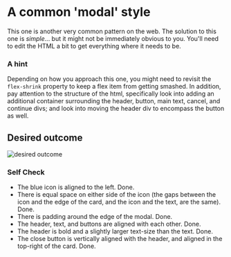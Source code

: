 # A common 'modal' style
This one is another very common pattern on the web. The solution to this one is _simple_... but it might not be immediately obvious to you. You'll need to edit the HTML a bit to get everything where it needs to be.

### A hint
Depending on how you approach this one, you might need to revisit the `flex-shrink` property to keep a flex item from getting smashed. In addition, pay attention to the structure of the html, specifically look into adding an additional container surrounding the header, button, main text, cancel, and continue divs; and look into moving the header div to encompass the button as well.

## Desired outcome

![desired outcome](./desired-outcome.png)

### Self Check

- The blue icon is aligned to the left. Done.
- There is equal space on either side of the icon (the gaps between the icon and the edge of the card, and the icon and the text, are the same). Done.
- There is padding around the edge of the modal. Done.
- The header, text, and buttons are aligned with each other. Done.
- The header is bold and a slightly larger text-size than the text. Done.
- The close button is vertically aligned with the header, and aligned in the top-right of the card. Done.
